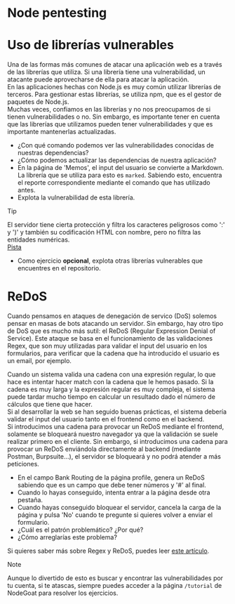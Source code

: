 # Node pentesting

# Uso de librerías vulnerables
Una de las formas más comunes de atacar una aplicación web es a través de las librerías que utiliza. Si una librería tiene una vulnerabilidad, un atacante puede aprovecharse de ella para atacar la aplicación.  
En las aplicaciones hechas con Node.js es muy común utilizar librerías de terceros. Para gestionar estas librerías, se utiliza npm, que es el gestor de paquetes de Node.js.  
Muchas veces, confiamos en las librerías y no nos preocupamos de si tienen vulnerabilidades o no. Sin embargo, es importante tener en cuenta que las librerías que utilizamos pueden tener vulnerabilidades y que es importante mantenerlas actualizadas.
- ¿Con qué comando podemos ver las vulnerabilidades conocidas de nuestras dependencias?
- ¿Cómo podemos actualizar las dependencias de nuestra aplicación?
- En la página de 'Memos', el input del usuario se convierte a Markdown. La librería que se utiliza para esto es `marked`. Sabiendo esto, encuentra el reporte correspondiente mediante el comando que has utilizado antes.
- Explota la vulnerabilidad de esta librería.  
>[!TIP]  
>El servidor tiene cierta protección y filtra los caracteres peligrosos como ':' y ')' y también su codificación HTML con nombre, pero no filtra las entidades numéricas.  
>[Pista](https://onlinetools.com/ascii/convert-ascii-to-html-entities)  

- Como ejercicio **opcional**, explota otras librerías vulnerables que encuentres en el repositorio.

# ReDoS
Cuando pensamos en ataques de denegación de servico (DoS) solemos pensar en masas de bots atacando un servidor. Sin embargo, hay otro tipo de DoS que es mucho más sutil: el ReDoS (Regular Expression Denial of Service).
Este ataque se basa en el funcionamiento de las validaciones Regex, que son muy utilizadas para validar el input del usuario en los formularios, para verificar que la cadena que ha introducido el usuario es un email, por ejemplo.

Cuando un sistema valida una cadena con una expresión regular, lo que hace es intentar hacer match con la cadena que le hemos pasado. Si la cadena es muy larga y la expresión regular es muy compleja, el sistema puede tardar mucho tiempo en calcular un resultado dado el número de cálculos que tiene que hacer.  
Si al desarrollar la web se han seguido buenas prácticas, el sistema debería validar el input del usuario tanto en el frontend como en el backend.  
Si introducimos una cadena para provocar un ReDoS mediante el frontend, solamente se bloqueará nuestro navegador ya que la validación se suele realizar primero en el cliente. Sin embargo, si introducimos una cadena para provocar un ReDoS enviándola directamente al backend (mediante Postman, Burpsuite...), el servidor se bloqueará y no podrá atender a más peticiones.
- En el campo Bank Routing de la página profile, genera un ReDoS sabiendo que es un campo que debe tener números y '#' al final.
- Cuando lo hayas conseguido, intenta entrar a la página desde otra pestaña.
- Cuando hayas conseguido bloquear el servidor, cancela la carga de la página y pulsa 'No' cuando te pregunte si quieres volver a enviar el formulario.
- ¿Cuál es el patrón problemático? ¿Por qué?
- ¿Cómo arreglarías este problema?

Si quieres saber más sobre Regex y ReDoS, puedes leer [este artículo](https://www.owasp.org/index.php/Regular_expression_Denial_of_Service_-_ReDoS).

>[!NOTE]  
>Aunque lo divertido de esto es buscar y encontrar las vulnerabilidades por tu cuenta, si te atascas, siempre puedes acceder a la página `/tutorial` de NodeGoat para resolver los ejercicios.
